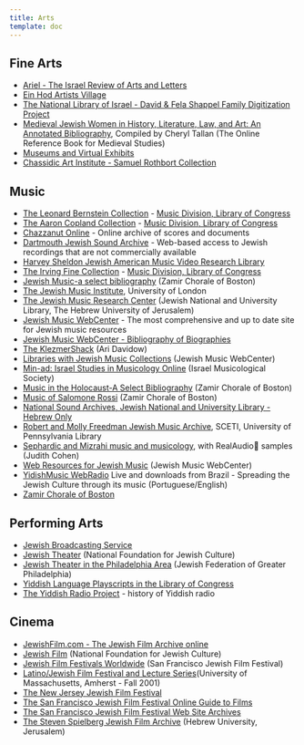 ```yaml
---
title: Arts
template: doc
---
```

## Fine Arts
- [Ariel - The Israel Review of Arts and Letters](https://mfa.gov.il/MFA/MFA-Archive/2003/Pages/ARIEL%20-%20The%20Israel%20Review%20of%20Arts%20and%20Letters.aspx)
-   [Ein Hod Artists Village](https://ein-hod.info/)
-   [The National Library of Israel - David & Fela Shappel Family Digitization Project](https://web.nli.org.il/sites/nli/english/digitallibrary/pages/shapell-digitization-project.aspx)
-   [Medieval Jewish Women in History, Literature, Law, and Art: An Annotated Bibliography](https://the-orb.arlima.net/encyclop/religion/judaism/jew-wom.html), Compiled by Cheryl Tallan (The Online Reference Book for Medieval Studies)
-   [Museums and Virtual Exhibits](https://guides.library.upenn.edu/judaica-resources/museums)
-   [Chassidic Art Institute - Samuel Rothbort Collection](https://www.chaiartgallery.com/samuel-rothbort)

## Music

-   [The Leonard Bernstein Collection](http://memory.loc.gov/ammem/lbhtml/lbhome.html) - [Music Division, Library of Congress](http://lcweb.loc.gov/rr/perform/)
-   [The Aaron Copland Collection](http://memory.loc.gov/ammem/achtml/achome.html) - [Music Division, Library of Congress](http://lcweb.loc.gov/rr/perform/)
-   [Chazzanut Online](http://www.chazzanut.com/) - Online archive of scores and documents
-   [Dartmouth Jewish Sound Archive](http://www.dartmouth.edu/%7Edjsa/) - Web-based access to Jewish recordings that are not commercially available
-   [Harvey Sheldon Jewish American Music Video Research Library](https://www.library.upenn.edu/collections/special-notable/single/harvey-sheldon-jewish-american-music-video-research-library)
-   [The Irving Fine Collection](http://memory.loc.gov/ammem/ifhtml/) - [Music Division, Library of Congress](http://lcweb.loc.gov/rr/perform/)
-   [Jewish Music-a select bibliography](https://zamir.org/resources/bibliography/) (Zamir Chorale of Boston)
-   [The Jewish Music Institute](https://www.jmi.org.uk/), University of London
-   [The Jewish Music Research Center](https://www.jewish-music.huji.ac.il/) (Jewish National and University Library, The Hebrew University of Jerusalem)
-   [Jewish Music WebCenter](http://www.jmwc.org/) - The most comprehensive and up to date site for Jewish music resources
-   [Jewish Music WebCenter - Bibliography of Biographies](http://jmwc.org/for-your-bookshelf/)
-   [The KlezmerShack](http://www.klezmershack.com/) (Ari Davidow)
-   [Libraries with Jewish Music Collections](http://jmwc.org/jewish-libraries-and-archives/) (Jewish Music WebCenter)
-   [Min-ad: Israel Studies in Musicology Online](https://www2.biu.ac.il/hu/mu/min-ad/) (Israel Musicological Society)
-   [Music in the Holocaust-A Select Bibliography](https://zamir.org/resources/bibliography-music-holocaust/) (Zamir Chorale of Boston)
-   [Music of Salomone Rossi](https://zamir.org/resources/music-of-salamone-rossi/) (Zamir Chorale of Boston)
-   [National Sound Archives, Jewish National and University Library - Hebrew Only](https://merhav.nli.org.il/primo-explore/search?sortby=rank&vid=NLI&lang=iw_IL)
-   [Robert and Molly Freedman Jewish Music Archive](http://sceti.library.upenn.edu/freedman), SCETI, University of Pennsylvania Library
-   [Sephardic and Mizrahi music and musicology](https://www.judithcohen.ca/audio), with RealAudio samples (Judith Cohen)
-   [Web Resources for Jewish Music](http://jmwc.org/web-resources/) (Jewish Music WebCenter)
-   [YidishMusic WebRadio](http://www.yidishmusic.com.br/) Live and downloads from Brazil - Spreading the Jewish Culture through its music (Portuguese/English)
-   [Zamir Chorale of Boston](http://www.zamir.org/)

## Performing Arts

-   [Jewish Broadcasting Service](https://www.jbstv.org/)
-   [Jewish Theater](http://www.jewishculture.org/theater.htm) (National Foundation for Jewish Culture)
-   [Jewish Theater in the Philadelphia Area](http://www.phljnet.org/pages/pag_theat.html) (Jewish Federation of Greater Philadelphia)
-   [Yiddish Language Playscripts in the Library of Congress](http://lcweb2.loc.gov/ammem/vshtml/vsyid.html)
-   [The Yiddish Radio Project](http://yiddishradioproject.org/) - history of Yiddish radio

## Cinema

-   [JewishFilm.com - The Jewish Film Archive online](http://members.aol.com/jewfilm/)
-   [Jewish Film](http://www.jewishculture.org/film.htm) (National Foundation for Jewish Culture)
-   [Jewish Film Festivals Worldwide](http://www.sfjff.org/guide/jffswwlist.php3) (San Francisco Jewish Film Festival)
-   [Latino/Jewish Film Festival and Lecture Series](http://www.umass.edu/newsoffice/archive/2001/101101film.html)(University of Massachusetts, Amherst - Fall 2001)
-   [The New Jersey Jewish Film Festival](http://www.njjff.org/index.htm)
-   [The San Francisco Jewish Film Festival Online Guide to Films](http://www.sfjff.org/guide/index.html)
-   [The San Francisco Jewish Film Festival Web Site Archives](http://www.sfjff.org/sfjff/archives.html)
-   [The Steven Spielberg Jewish Film Archive](http://sites.huji.ac.il/jfa/jfa.htm) (Hebrew University, Jerusalem)